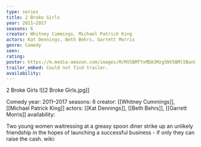 ```yaml
---
type: series
title: 2 Broke Girls
year: 2011–2017
seasons: 6
creator: Whitney Cummings, Michael Patrick King
actors: Kat Dennings, Beth Behrs, Garrett Morris
genre: Comedy
seen:
rating: 
poster: https://m.media-amazon.com/images/M/MV5BMTYxMDA3Mzg5NV5BMl5BanBnXkFtZTgwNDIxOTcwMDI@._V1_SX300.jpg
trailer_embed: Could not find trailer.
availability:
---
```

2 Broke Girls
![[2 Broke Girls.jpg]]

Comedy
year: 2011–2017
seasons: 6
creator: [[Whitney Cummings]], [[Michael Patrick King]]
actors: [[Kat Dennings]], [[Beth Behrs]], [[Garrett Morris]]
availability:

Two young women waitressing at a greasy spoon diner strike up an unlikely friendship in the hopes of launching a successful business - if only they can raise the cash.
wiki: 



